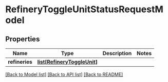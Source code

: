 # RefineryToggleUnitStatusRequestModel

## Properties
Name | Type | Description | Notes
------------ | ------------- | ------------- | -------------
**refineries** | [**list[RefineryToggleUnit]**](RefineryToggleUnit.md) |  | 

[[Back to Model list]](../README.md#documentation-for-models) [[Back to API list]](../README.md#documentation-for-api-endpoints) [[Back to README]](../README.md)

